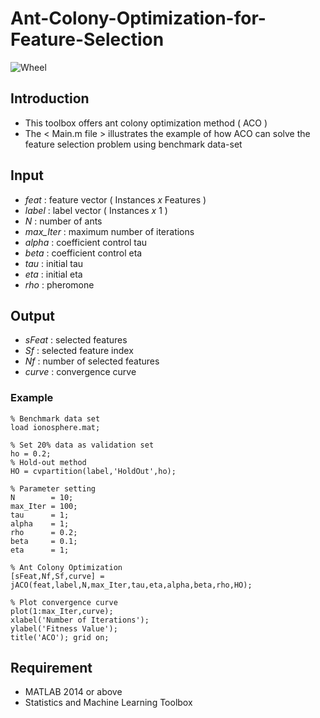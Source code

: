 # Ant-Colony-Optimization-for-Feature-Selection

![Wheel](https://www.mathworks.com/matlabcentral/mlc-downloads/downloads/ee9f059d-357b-4a8c-9fe0-c9d1bae01afc/403e87d0-5cb1-4e33-a883-e099809f938a/images/1600411474.JPG)

## Introduction
* This toolbox offers ant colony optimization method ( ACO )  
* The < Main.m file > illustrates the example of how ACO can solve the feature selection problem using benchmark data-set


## Input
* *feat*     : feature vector ( Instances *x* Features )
* *label*    : label vector ( Instances *x* 1 )
* *N*        : number of ants
* *max_Iter* : maximum number of iterations
* *alpha*    : coefficient control tau
* *beta*     : coefficient control eta
* *tau*      : initial tau
* *eta*      : initial eta
* *rho*      : pheromone


## Output
* *sFeat*    : selected features
* *Sf*       : selected feature index
* *Nf*       : number of selected features
* *curve*    : convergence curve


### Example
```code
% Benchmark data set 
load ionosphere.mat; 

% Set 20% data as validation set
ho = 0.2; 
% Hold-out method
HO = cvpartition(label,'HoldOut',ho);

% Parameter setting
N        = 10; 
max_Iter = 100;
tau      = 1;
alpha    = 1; 
rho      = 0.2;
beta     = 0.1; 
eta      = 1;

% Ant Colony Optimization 
[sFeat,Nf,Sf,curve] = jACO(feat,label,N,max_Iter,tau,eta,alpha,beta,rho,HO);

% Plot convergence curve
plot(1:max_Iter,curve);
xlabel('Number of Iterations');
ylabel('Fitness Value'); 
title('ACO'); grid on;
```


## Requirement
* MATLAB 2014 or above
* Statistics and Machine Learning Toolbox


